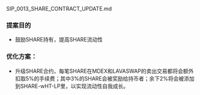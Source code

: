 SIP_0013_SHARE_CONTRACT_UPDATE.md
### 提案目的
- 鼓励SHARE持有，提高SHARE流动性
 
### 优化方案：
- 升级SHARE合约，每笔SHARE在MDEX和LAVASWAP的卖出交易都将会额外扣取5%的手续费；其中3%的SHARE会被奖励给持币者；余下2%将会被添加到SHARE-wHT-LP里，以实现流动性自我成长。